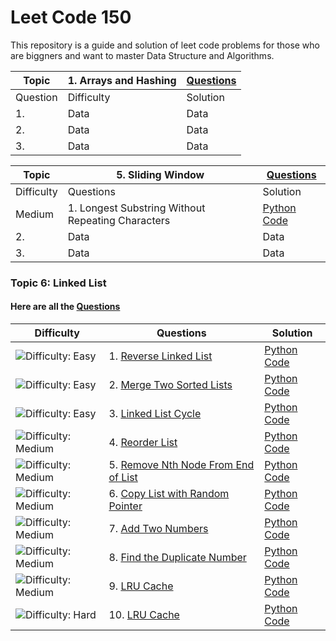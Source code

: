 # Leet Code 150
This repository is a  guide and solution of leet code problems for those who are biggners and want to master Data Structure and Algorithms.

| Topic | 1. Arrays and Hashing | [Questions](https://github.com/MahaZainab/leetcode150/tree/main/Arrays%20and%20Hashing) |
|----------|----------|----------|
| Question | Difficulty | Solution |
| 1.    | Data     | Data     |
| 2.    | Data     | Data     |
| 3.    | Data     | Data     |

| Topic | 5. Sliding Window | [Questions](https://github.com/MahaZainab/leetcode150/tree/main/Sliding%20Window) |
|----------|----------|----------|
|  Difficulty | Questions | Solution |
|  Medium | 1. Longest Substring Without Repeating Characters   | [Python Code](https://github.com/MahaZainab/leetcode150/blob/main/Sliding%20Window/3.%20Longest%20Substring%20Without%20Repeating%20Characters.ipynb)     |
| 2.    | Data     | Data     |
| 3.    | Data     | Data     |



### Topic 6: Linked List
#### Here are all the [Questions](https://github.com/MahaZainab/leetcode150/tree/main/Sliding%20Window)

|  Difficulty | Questions | Solution |
|----------|----------|----------|
|  <img src='https://img.shields.io/badge/Easy-Green' alt='Difficulty: Easy' />| 1. [ Reverse Linked List ](https://leetcode.com/problems/reverse-linked-list/description/)  | [Python Code](https://github.com/MahaZainab/leetcode150/blob/main/Linked%20%20List/206.%20Reverse%20Linked%20List.ipynb)     |
| <img src='https://img.shields.io/badge/Easy-Green' alt='Difficulty: Easy' /> | 2. [Merge Two Sorted Lists](https://leetcode.com/problems/merge-two-sorted-lists/description/)    | [Python Code](https://github.com/MahaZainab/leetcode150/blob/main/Linked%20%20List/21.%20Merge%20Two%20Sorted%20Lists.ipynb)     |
|<img src='https://img.shields.io/badge/Easy-Green' alt='Difficulty: Easy' />|3. [Linked List Cycle](https://leetcode.com/problems/linked-list-cycle/description/)|[Python Code](https://github.com/MahaZainab/leetcode150/blob/main/Linked%20%20List/141.%20Linked%20List%20Cycle.ipynb)|
| <img src='https://img.shields.io/badge/Medium-orange' alt='Difficulty: Medium' />  |  4.  [Reorder List](https://leetcode.com/problems/reorder-list/description/) |[Python Code](https://github.com/MahaZainab/leetcode150/blob/main/Linked%20%20List/143.%20Reorder%20List.ipynb)     |
| <img src='https://img.shields.io/badge/Medium-orange' alt='Difficulty: Medium' />  |  5.  [Remove Nth Node From End of List](https://leetcode.com/problems/remove-nth-node-from-end-of-list/description/) |[Python Code](https://github.com/MahaZainab/leetcode150/blob/main/Linked%20%20List/19.%20Remove%20Nth%20Node%20From%20End%20of%20List.ipynb)     |
| <img src='https://img.shields.io/badge/Medium-orange' alt='Difficulty: Medium' />  |  6.  [Copy List with Random Pointer](https://leetcode.com/problems/copy-list-with-random-pointer/description/) |[Python Code](https://github.com/MahaZainab/leetcode150/blob/main/Linked%20%20List/138.%20Copy%20List%20with%20Random%20Pointer.ipynb)     |
| <img src='https://img.shields.io/badge/Medium-orange' alt='Difficulty: Medium' />  |  7.  [Add Two Numbers](https://leetcode.com/problems/add-two-numbers/description/) |[Python Code](https://github.com/MahaZainab/leetcode150/blob/main/Linked%20%20List/2.%20Add%20Two%20Numbers.ipynb)     |
| <img src='https://img.shields.io/badge/Medium-orange' alt='Difficulty: Medium' />  |  8.  [Find the Duplicate Number](https://leetcode.com/problems/find-the-duplicate-number/description/) |[Python Code](https://github.com/MahaZainab/leetcode150/blob/main/Linked%20%20List/287.%20Find%20the%20Duplicate%20Number.ipynb)     |
| <img src='https://img.shields.io/badge/Medium-orange' alt='Difficulty: Medium' />  |  9.  [LRU Cache](https://leetcode.com/problems/lru-cache/description/) |[Python Code](https://github.com/MahaZainab/leetcode150/blob/main/Linked%20%20List/146.%20LRU%20Cache.ipynb)     |
| <img src='https://img.shields.io/badge/Hard-red' alt='Difficulty: Hard' />  |  10.  [LRU Cache](https://leetcode.com/problems/lru-cache/description/) |[Python Code](https://github.com/MahaZainab/leetcode150/blob/main/Linked%20%20List/146.%20LRU%20Cache.ipynb)     |

